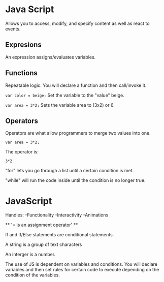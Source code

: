 # Java Script 

Allows you to access, modify, and specify content as well as react to events.
## Expresions

An expression assigns/evaluates variables.

## Functions

Repeatable logic.
You will declare a function and then call/invoke it.


`var color = beige;`
Set the variable to the "value" beige.

`var area = 3*2;`
Sets the variable area to (3x2) or 6.

## Operators

Operators are what allow programmers to merge two values into one.

`var area = 3*2;`

The operator is:

`3*2`

"for" lets you go through a list until a certain condition is met.

"while" will run the code inside until the condition is no longer true.





# JavaScript

Handles:
 -Functionality
 -Interactivity
 -Animations

** '= is an assignment operator' **

If and If/Else statements are conditional statements.

A string is a group of text characters

An interger is a number.

The use of JS is dependent on variables and conditions.
You will declare variables and then set rules for certain code to execute depending on the condition of the variables.
